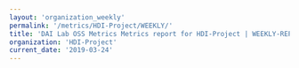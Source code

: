 ```yaml
---
layout: 'organization_weekly'
permalink: '/metrics/HDI-Project/WEEKLY/'
title: 'DAI Lab OSS Metrics Metrics report for HDI-Project | WEEKLY-REPORT-2019-03-24'
organization: 'HDI-Project'
current_date: '2019-03-24'
---
```

